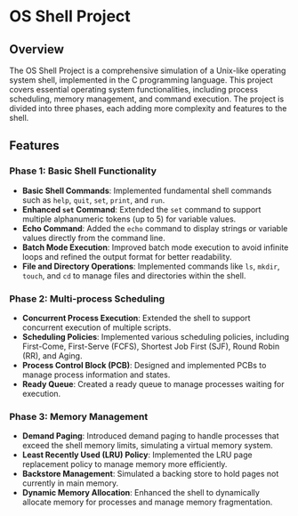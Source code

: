 # OS Shell Project

## Overview
The OS Shell Project is a comprehensive simulation of a Unix-like operating system shell, implemented in the C programming language. This project covers essential operating system functionalities, including process scheduling, memory management, and command execution. The project is divided into three phases, each adding more complexity and features to the shell.

## Features

### Phase 1: Basic Shell Functionality
- **Basic Shell Commands**: Implemented fundamental shell commands such as `help`, `quit`, `set`, `print`, and `run`.
- **Enhanced `set` Command**: Extended the `set` command to support multiple alphanumeric tokens (up to 5) for variable values.
- **Echo Command**: Added the `echo` command to display strings or variable values directly from the command line.
- **Batch Mode Execution**: Improved batch mode execution to avoid infinite loops and refined the output format for better readability.
- **File and Directory Operations**: Implemented commands like `ls`, `mkdir`, `touch`, and `cd` to manage files and directories within the shell.

### Phase 2: Multi-process Scheduling
- **Concurrent Process Execution**: Extended the shell to support concurrent execution of multiple scripts.
- **Scheduling Policies**: Implemented various scheduling policies, including First-Come, First-Serve (FCFS), Shortest Job First (SJF), Round Robin (RR), and Aging.
- **Process Control Block (PCB)**: Designed and implemented PCBs to manage process information and states.
- **Ready Queue**: Created a ready queue to manage processes waiting for execution.

### Phase 3: Memory Management
- **Demand Paging**: Introduced demand paging to handle processes that exceed the shell memory limits, simulating a virtual memory system.
- **Least Recently Used (LRU) Policy**: Implemented the LRU page replacement policy to manage memory more efficiently.
- **Backstore Management**: Simulated a backing store to hold pages not currently in main memory.
- **Dynamic Memory Allocation**: Enhanced the shell to dynamically allocate memory for processes and manage memory fragmentation.
